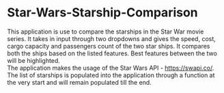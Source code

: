 # Star-Wars-Starship-Comparison
This application is use to compare the starships in the Star War movie series.
It takes in input through two dropdowns and gives the speed, cost, cargo capacity and passengers count of the two star ships. It compares both the ships based on the listed features. Best features between the two will be highlighted.
<br>
The application makes the usage of the Star Wars API - https://swapi.co/.
<br>
The list of starships is populated into the application through a function at the very start and will remain populated till the end.
